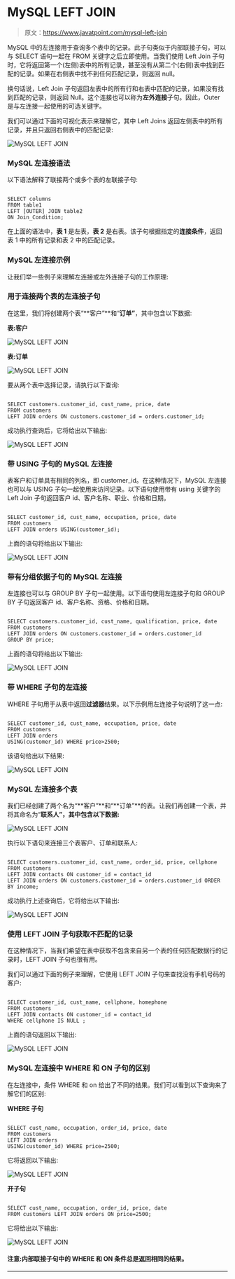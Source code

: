 # MySQL LEFT JOIN

> 原文：<https://www.javatpoint.com/mysql-left-join>

MySQL 中的左连接用于查询多个表中的记录。此子句类似于内部联接子句，可以与 SELECT 语句一起在 FROM 关键字之后立即使用。当我们使用 Left Join 子句时，它将返回第一个(左侧)表中的所有记录，甚至没有从第二个(右侧)表中找到匹配的记录。如果在右侧表中找不到任何匹配记录，则返回 null。

换句话说，Left Join 子句返回左表中的所有行和右表中匹配的记录，如果没有找到匹配的记录，则返回 Null。这个连接也可以称为**左外连接**子句。因此，Outer 是与左连接一起使用的可选关键字。

我们可以通过下面的可视化表示来理解它，其中 Left Joins 返回左侧表中的所有记录，并且只返回右侧表中的匹配记录:

![MySQL LEFT JOIN](img/b1bee5e519dd42767adf00770940522c.png)

### MySQL 左连接语法

以下语法解释了联接两个或多个表的左联接子句:

```

SELECT columns  
FROM table1  
LEFT [OUTER] JOIN table2  
ON Join_Condition;

```

在上面的语法中，**表 1** 是左表，**表 2** 是右表。该子句根据指定的**连接条件**，返回表 1 中的所有记录和表 2 中的匹配记录。

### MySQL 左连接示例

让我们举一些例子来理解左连接或左外连接子句的工作原理:

### 用于连接两个表的左连接子句

在这里，我们将创建两个表“**客户”**和“**订单”**，其中包含以下数据:

**表:客户**

![MySQL LEFT JOIN](img/eb451c3156a40d853060cc508f3ddd6f.png)

**表:订单**

![MySQL LEFT JOIN](img/c56c3604c82d10326c9b0509c85c6a85.png)

要从两个表中选择记录，请执行以下查询:

```

SELECT customers.customer_id, cust_name, price, date
FROM customers
LEFT JOIN orders ON customers.customer_id = orders.customer_id;

```

成功执行查询后，它将给出以下输出:

![MySQL LEFT JOIN](img/e1459c204e89c2d26f3ebf0f633834e5.png)

### 带 USING 子句的 MySQL 左连接

表客户和订单具有相同的列名，即 customer_id。在这种情况下，MySQL 左连接也可以与 USING 子句一起使用来访问记录。以下语句使用带有 using 关键字的 Left Join 子句返回客户 id、客户名称、职业、价格和日期。

```

SELECT customer_id, cust_name, occupation, price, date
FROM customers
LEFT JOIN orders USING(customer_id);

```

上面的语句将给出以下输出:

![MySQL LEFT JOIN](img/45d8f25931e0f0001fecf794851c96dd.png)

### 带有分组依据子句的 MySQL 左连接

左连接也可以与 GROUP BY 子句一起使用。以下语句使用左连接子句和 GROUP BY 子句返回客户 id、客户名称、资格、价格和日期。

```

SELECT customers.customer_id, cust_name, qualification, price, date
FROM customers
LEFT JOIN orders ON customers.customer_id = orders.customer_id
GROUP BY price;

```

上面的语句将给出以下输出:

![MySQL LEFT JOIN](img/5d6cbd6b2859078494725c238fb4e8be.png)

### 带 WHERE 子句的左连接

WHERE 子句用于从表中返回**过滤器**结果。以下示例用左连接子句说明了这一点:

```

SELECT customer_id, cust_name, occupation, price, date
FROM customers
LEFT JOIN orders 
USING(customer_id) WHERE price>2500;

```

该语句给出以下结果:

![MySQL LEFT JOIN](img/52bd43d0c2f9bd6bf9122b09e676e827.png)

### MySQL 左连接多个表

我们已经创建了两个名为“**客户”**和“**订单”**的表。让我们再创建一个表，并将其命名为“**联系人”，其中包含以下数据:**

![MySQL LEFT JOIN](img/8c161717081b2e3f6259b95b45ac4f64.png)

执行以下语句来连接三个表客户、订单和联系人:

```

SELECT customers.customer_id, cust_name, order_id, price, cellphone
FROM customers
LEFT JOIN contacts ON customer_id = contact_id
LEFT JOIN orders ON customers.customer_id = orders.customer_id ORDER BY income;

```

成功执行上述查询后，它将给出以下输出:

![MySQL LEFT JOIN](img/75656b67bd7e0ab1967a3c5bdde21636.png)

### 使用 LEFT JOIN 子句获取不匹配的记录

在这种情况下，当我们希望在表中获取不包含来自另一个表的任何匹配数据行的记录时，LEFT JOIN 子句也很有用。

我们可以通过下面的例子来理解，它使用 LEFT JOIN 子句来查找没有手机号码的客户:

```

SELECT customer_id, cust_name, cellphone, homephone
FROM customers
LEFT JOIN contacts ON customer_id = contact_id
WHERE cellphone IS NULL ;

```

上面的语句返回以下输出:

![MySQL LEFT JOIN](img/1b97c54dcc4b43399db239b17912fa19.png)

### MySQL 左连接中 WHERE 和 ON 子句的区别

在左连接中，条件 WHERE 和 on 给出了不同的结果。我们可以看到以下查询来了解它们的区别:

**WHERE 子句**

```

SELECT cust_name, occupation, order_id, price, date
FROM customers
LEFT JOIN orders 
USING(customer_id) WHERE price=2500;

```

它将返回以下输出:

![MySQL LEFT JOIN](img/a46b38a807f5c5ebd9645da458d520c7.png)

**开子句**

```

SELECT cust_name, occupation, order_id, price, date
FROM customers LEFT JOIN orders ON price=2500;

```

它将给出以下输出:

![MySQL LEFT JOIN](img/bac0b76064c1be385a044f58d10640bd.png)

#### 注意:内部联接子句中的 WHERE 和 ON 条件总是返回相同的结果。

* * *